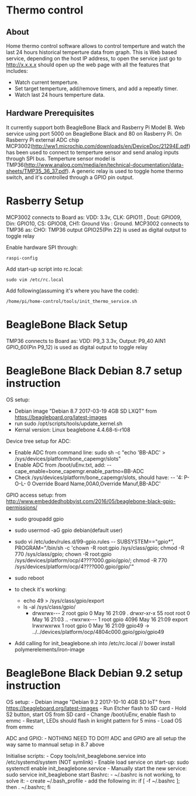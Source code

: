 Thermo control
==============

About
-----

Home thermo control software allows to control temperture and watch the last 24 hours historical temperture data from graph.
This is Web based service, depending on the host IP address, to open the service just go to http://x.x.x.x should open up the web page with all the features that includes:
- Watch current temperture.
- Set target temperture, add/remove timers, and add a repeatly timer.
- Watch last 24 hours temperture data.

Hardware Prerequisites
----------------------

It currently support both BeagleBone Black and Rasberry Pi Model B. Web service using port 5000 on BeagleBone Black and 80 on Rasberry Pi.
On Rasberry Pi external ADC chip MCP3002(http://ww1.microchip.com/downloads/en/DeviceDoc/21294E.pdf) has been used to connect to temperture sensor and send analog inputs through SPI bus.
Temperture sensor model is TMP36(http://www.analog.com/media/en/technical-documentation/data-sheets/TMP35_36_37.pdf).
A generic relay is used to toggle home thermo switch, and it's controlled through a GPIO pin output.

Rasberry Setup
==============
MCP3002 connects to Board as:
    VDD: 3.3v, CLK: GPIO11 , Dout: GPIO09, Din: GPIO10,  CS: GPIO08, CH1: Ground Vss : Ground.
MCP3002 connects to TMP36 as:
    CHO: TMP36 output
GPIO25(Pin 22) is used as digital output to toggle relay

Enable hardware SPI through:
```shell
raspi-config
```

Add start-up script into rc.local:
```shell
sudo vim /etc/rc.local
```
Add following(assuming it's where you have the code):
```shell
/home/pi/home-control/tools/init_thermo_service.sh
```
BeagleBone Black Setup
=====================
TMP36 connects to Board as:
    VDD: P9_3 3.3v, Output: P9_40 AIN1
GPIO_60(Pin P9_12) is used as digital output to toggle relay

BeagleBone Black Debian 8.7 setup instruction
=============================================
OS setup:
- Debian image "Debian 8.7 2017-03-19 4GB SD LXQT" from https://beagleboard.org/latest-images
- run sudo /opt/scripts/tools/update_kernel.sh
- Kernal version: Linux beaglebone 4.4.68-ti-r108

Device tree setup for ADC:
- Enable ADC from command line: sudo sh -c "echo 'BB-ADC' > /sys/devices/platform/bone_capemgr/slots"
- Enable ADC from /boot/uEnv.txt, add:
     -- cape_enable=bone_capemgr.enable_partno=BB-ADC
- Check /sys/devices/platform/bone_capemgr/slots, should have:
     -- '4: P-O-L-   0 Override Board Name,00A0,Override Manuf,BB-ADC'

GPIO access setup:
from http://www.embeddedhobbyist.com/2016/05/beaglebone-black-gpio-permissions/
- sudo groupadd gpio
- sudo usermod -aG gpio debian(default user)
- sudo vi /etc/udev/rules.d/99-gpio.rules
  -- SUBSYSTEM=="gpio*", PROGRAM="/bin/sh -c 'chown -R root:gpio /sys/class/gpio; chmod -R 770 /sys/class/gpio; chown -R root:gpio /sys/devices/platform/ocp/4????000.gpio/gpio/; chmod -R 770 /sys/devices/platform/ocp/4????000.gpio/gpio/'"

- sudo reboot

- to check it's working:
  - echo 49 > /sys/class/gpio/export
  - ls -al /sys/class/gpio/
    - drwxrwx---  2 root gpio    0 May 16 21:09 .
	  	drwxr-xr-x 55 root root    0 May 16 21:03 ..
		  -rwxrwx---  1 root gpio 4096 May 16 21:09 export
		  lrwxrwxrwx  1 root gpio    0 May 16 21:09 gpio49 -> ../../devices/platform/ocp/4804c000.gpio/gpio/gpio49
- Add calling for init_beaglebone.sh into /etc/rc.local
// bower install polymerelements/iron-image

BeagleBone Black Debian 9.2 setup instruction
=============================================
OS setup:
	- Debian image "Debian 9.2 2017-10-10 4GB SD IoT" from https://beagleboard.org/latest-images
	- Run Etcher flash to SD card
	- Hold S2 button, start OS from SD card
	- Change /boot/uEnv, enable flash to emmc
	- Restart, LEDs should flash in knight pattern for 5 mins
	- Load OS from emmc

ADC and GPIO:
	- NOTHING NEED TO DO!!! ADC and GPIO are all setup the way same to mannual setup in 8.7 above

Initialise scripts:
	- Copy tools/init_beaglebone.service into /etc/systemd/system (NOT symlink)
	- Enable load service on start-up: sudo systemctl enable init_beaglebone.service
	- Manually start the new service: sudo service init_beaglebone start
Bashrc:
	- ~/.bashrc is not working, to solve it:
		- create ~/.bash_profile
		- add the following in:
			if [ -f ~/.bashrc ]; then
	   			. ~/.bashrc;
			fi
